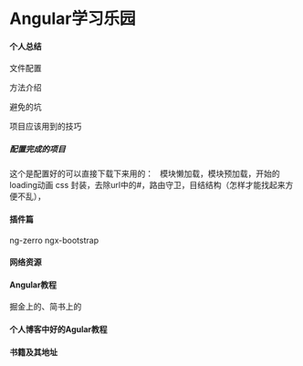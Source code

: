 # Angular学习乐园

#### 个人总结
文件配置  

方法介绍  

避免的坑  

项目应该用到的技巧  

##### 配置完成的项目  
这个是配置好的可以直接下载下来用的：  
模块懒加载，模块预加载，开始的loading动画
css 封装，去除url中的#，路由守卫，目结结构（怎样才能找起来方便不乱），

#### 插件篇
ng-zerro
ngx-bootstrap

#### 网络资源

#### Angular教程
掘金上的、简书上的

#### 个人博客中好的Agular教程

#### 书籍及其地址

